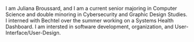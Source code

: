 I am Juliana Broussard, and I am a current senior majoring in Computer Science and double minoring in Cybersecurity and Graphic Design Studies. 
I interned with Bechtel over the summer working on a Systems Health Dashboard. 
I am intersted in software development, organization, and User-Interface/User-Design.
